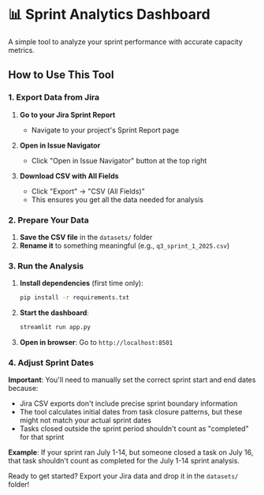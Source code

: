 # 📊 Sprint Analytics Dashboard

A simple tool to analyze your sprint performance with accurate capacity metrics.

## How to Use This Tool

### 1. Export Data from Jira

1. **Go to your Jira Sprint Report**
   - Navigate to your project's Sprint Report page

2. **Open in Issue Navigator**
   - Click "Open in Issue Navigator" button at the top right

3. **Download CSV with All Fields**
   - Click "Export" → "CSV (All Fields)"
   - This ensures you get all the data needed for analysis

### 2. Prepare Your Data

1. **Save the CSV file** in the `datasets/` folder
2. **Rename it** to something meaningful (e.g., `q3_sprint_1_2025.csv`)

### 3. Run the Analysis

1. **Install dependencies** (first time only):
   ```bash
   pip install -r requirements.txt
   ```

2. **Start the dashboard**:
   ```bash
   streamlit run app.py
   ```

3. **Open in browser**: Go to `http://localhost:8501`

### 4. Adjust Sprint Dates

**Important**: You'll need to manually set the correct sprint start and end dates because:

- Jira CSV exports don't include precise sprint boundary information
- The tool calculates initial dates from task closure patterns, but these might not match your actual sprint dates
- Tasks closed outside the sprint period shouldn't count as "completed" for that sprint

**Example**: If your sprint ran July 1-14, but someone closed a task on July 16, that task shouldn't count as completed for the July 1-14 sprint analysis.

Ready to get started? Export your Jira data and drop it in the `datasets/` folder! 